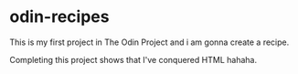 # odin-recipes
This is my first project in The Odin Project and i am gonna create a recipe.

Completing this project shows that I've conquered HTML hahaha.